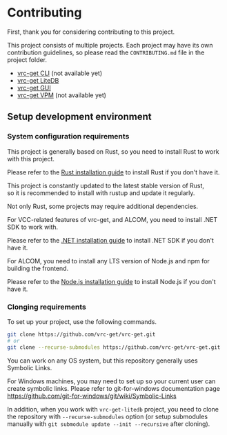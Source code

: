 # Contributing

First, thank you for considering contributing to this project.

This project consists of multiple projects.
Each project may have its own contribution guidelines, so please read the `CONTRIBUTING.md` file in the project folder.

- [vrc-get CLI](vrc-get/CONTRIBUTING.md) (not available yet)
- [vrc-get LiteDB](vrc-get-litedb/CONTRIBUTING.md)
- [vrc-get GUI](vrc-get-gui/CONTRIBUTING.md)
- [vrc-get VPM](vrc-get-vpm/CONTRIBUTING.md) (not available yet)

## Setup development environment

### System configuration requirements

This project is generally based on Rust, so you need to install Rust to work with this project.

Please refer to the [Rust installation guide](https://www.rust-lang.org/tools/install) to install Rust if you don't have it.

This project is constantly updated to the latest stable version of Rust,\
so it is recommended to install with rustup and update it regularly.

Not only Rust, some projects may require additional dependencies.

For VCC-related features of vrc-get, and ALCOM, you need to install .NET SDK to work with.

Please refer to the [.NET installation guide](https://dotnet.microsoft.com/download) to install .NET SDK if you don't have it.

For ALCOM, you need to install any LTS version of Node.js and npm for building the frontend.

Please refer to the [Node.js installation guide](https://nodejs.org/en/download/) to install Node.js if you don't have it.

### Clonging requirements

To set up your project, use the following commands.

```bash
git clone https://github.com/vrc-get/vrc-get.git
# or
git clone --recurse-submodules https://github.com/vrc-get/vrc-get.git
```

You can work on any OS system, but this repository generally uses Symbolic Links.

For Windows machines, you may need to set up so your current user can create symbolic links.
Please refer to git-for-windows documentation page <https://github.com/git-for-windows/git/wiki/Symbolic-Links>

In addition, when you work with `vrc-get-litedb` project,
you need to clone the repository with `--recurse-submodules` option
(or setup submodules manually with `git submodule update --init --recursive` after cloning).
